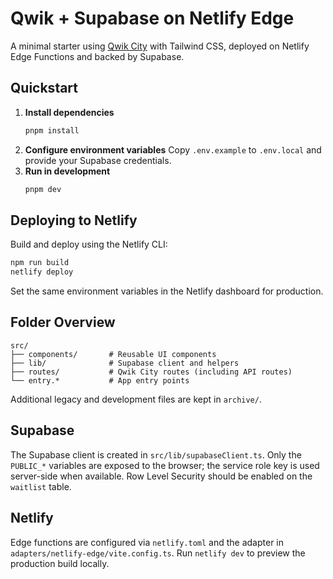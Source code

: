 # Qwik + Supabase on Netlify Edge

A minimal starter using [Qwik City](https://qwik.builder.io/) with Tailwind CSS, deployed on Netlify Edge Functions and backed by Supabase.

## Quickstart

1. **Install dependencies**
   ```bash
   pnpm install
   ```
2. **Configure environment variables**
   Copy `.env.example` to `.env.local` and provide your Supabase credentials.
3. **Run in development**
   ```bash
   pnpm dev
   ```

## Deploying to Netlify

Build and deploy using the Netlify CLI:

```bash
npm run build
netlify deploy
```

Set the same environment variables in the Netlify dashboard for production.

## Folder Overview

```
src/
├── components/       # Reusable UI components
├── lib/              # Supabase client and helpers
├── routes/           # Qwik City routes (including API routes)
└── entry.*           # App entry points
```

Additional legacy and development files are kept in `archive/`.

## Supabase

The Supabase client is created in `src/lib/supabaseClient.ts`. Only the
`PUBLIC_*` variables are exposed to the browser; the service role key is
used server-side when available. Row Level Security should be enabled on
the `waitlist` table.

## Netlify

Edge functions are configured via `netlify.toml` and the adapter in
`adapters/netlify-edge/vite.config.ts`. Run `netlify dev` to preview the
production build locally.
